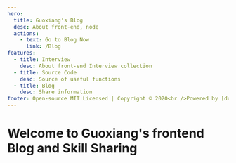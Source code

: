 ```yaml
---
hero:
  title: Guoxiang's Blog
  desc: About front-end, node
  actions:
    - text: Go to Blog Now
      link: /Blog
features:
  - title: Interview
    desc: About front-end Interview collection
  - title: Source Code
    desc: Source of useful functions
  - title: Blog
    desc: Share information
footer: Open-source MIT Licensed | Copyright © 2020<br />Powered by [dumi](https://d.umijs.org)
---
```


# Welcome to Guoxiang's frontend Blog and Skill Sharing
